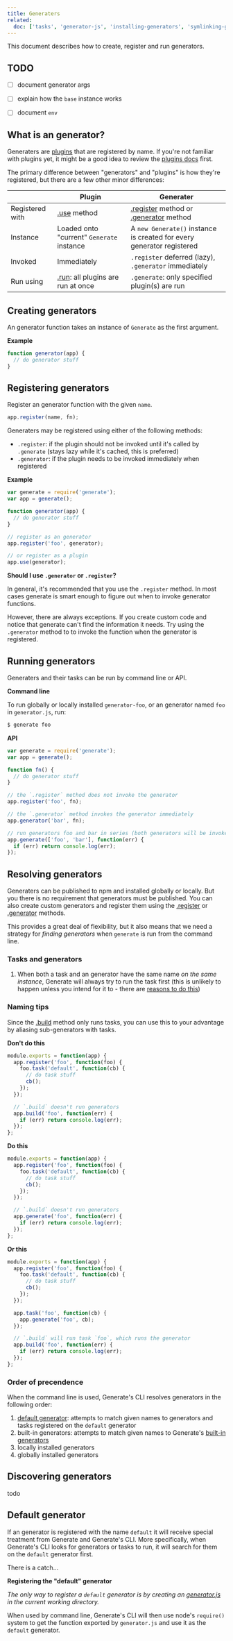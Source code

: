 ```yaml
---
title: Generaters
related:
  doc: ['tasks', 'generator-js', 'installing-generators', 'symlinking-generators']
---
```


This document describes how to create, register and run generators.

<!-- toc -->

## TODO

- [ ] document generator args
- [ ] explain how the `base` instance works
- [ ] document `env`


## What is an generator?

Generaters are [plugins](api/plugins.md) that are registered by name. If you're not familiar with plugins yet, it might be a good idea to review the [plugins docs](api/plugins.md) first.

The primary difference between "generators" and "plugins" is how they're registered, but there are a few other minor differences:

|  | **Plugin** | **Generater** |
| --- | --- | --- |
| Registered with | [.use](plugins.md#use) method | [.register](#register) method or [.generator](#generator) method |
| Instance | Loaded onto "current" `Generate` instance | A `new Generate()` instance is created for every generator registered |
| Invoked | Immediately | `.register` deferred (lazy), `.generator` immediately |
| Run using | [.run](plugins.md#run): all plugins are run at once | `.generate`: only specified plugin(s) are run |

## Creating generators

An generator function takes an instance of `Generate` as the first argument.

**Example**

```js
function generator(app) {
  // do generator stuff
}
```



## Registering generators

Register an generator function with the given `name`.

```js
app.register(name, fn);
```

Generaters may be registered using either of the following methods:

* `.register`: if the plugin should not be invoked until it's called by `.generate` (stays lazy while it's cached, this is preferred)
* `.generator`: if the plugin needs to be invoked immediately when registered

**Example**

```js
var generate = require('generate');
var app = generate();

function generator(app) {
  // do generator stuff
}

// register as an generator
app.register('foo', generator);

// or register as a plugin
app.use(generator);
```

**Should I use `.generator` or `.register`?**

In general, it's recommended that you use the `.register` method. In most cases generate is smart enough to figure out when to invoke generator functions.

However, there are always exceptions. If you create custom code and notice that generate can't find the information it needs. Try using the `.generator` method to to invoke the function when the generator is registered.

## Running generators

Generaters and their tasks can be run by command line or API.

**Command line**

To run globally or locally installed `generator-foo`, or an generator named `foo` in `generator.js`, run:

```sh
$ generate foo
```

**API**

```js
var generate = require('generate');
var app = generate();

function fn() {
  // do generator stuff
}

// the `.register` method does not invoke the generator
app.register('foo', fn);

// the `.generator` method invokes the generator immediately
app.generator('bar', fn);

// run generators foo and bar in series (both generators will be invoked)
app.generate(['foo', 'bar'], function(err) {
  if (err) return console.log(err);
});
```

## Resolving generators

Generaters can be published to npm and installed globally or locally. But you there is no requirement that generators must be published. You can also create custom generators and register them using the [.register](#register) or [.generator](#generator) methods.

This provides a great deal of flexibility, but it also means that we need a strategy for _finding generators_ when `generate` is run from the command line.

### Tasks and generators

1. When both a task and an generator have the same name _on the same instance_, Generate will always try to run the task first (this is unlikely to happen unless you intend for it to - there are [reasons to do this](#naming-tips))

### Naming tips

Since the [.build](tasks.md#build) method only runs tasks, you can use this to your advantage by aliasing sub-generators with tasks.

**Don't do this**

```js
module.exports = function(app) {
  app.register('foo', function(foo) {
    foo.task('default', function(cb) {
      // do task stuff
      cb();
    });
  });

  // `.build` doesn't run generators
  app.build('foo', function(err) {
    if (err) return console.log(err);
  });
};
```

**Do this**

```js
module.exports = function(app) {
  app.register('foo', function(foo) {
    foo.task('default', function(cb) {
      // do task stuff
      cb();
    });
  });

  // `.build` doesn't run generators
  app.generate('foo', function(err) {
    if (err) return console.log(err);
  });
};
```

**Or this**

```js
module.exports = function(app) {
  app.register('foo', function(foo) {
    foo.task('default', function(cb) {
      // do task stuff
      cb();
    });
  });

  app.task('foo', function(cb) {
    app.generate('foo', cb);
  });

  // `.build` will run task `foo`, which runs the generator
  app.build('foo', function(err) {
    if (err) return console.log(err);
  });
};
```

### Order of precendence

When the command line is used, Generate's CLI resolves generators in the following order:

1. [default generator](#default-generator): attempts to match given names to generators and tasks registered on the `default` generator
2. built-in generators: attempts to match given names to Generate's [built-in generators](cli/built-in-generators.md)
3. locally installed generators
4. globally installed generators

## Discovering generators

todo

## Default generator

If an generator is registered with the name `default` it will receive special treatment from Generate and Generate's CLI. More specifically, when Generate's CLI looks for generators or tasks to run, it will search for them on the `default` generator first.

There is a catch...

**Registering the "default" generator**

_The only way to register a `default` generator is by creating an [generator.js](generator-js.md) in the current working directory._

When used by command line, Generate's CLI will then use node's `require()` system to get the function exported by `generator.js` and use it as the `default` generator.
